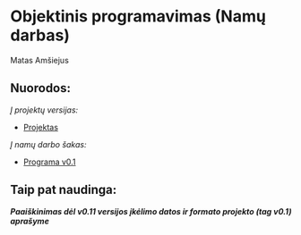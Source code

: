 # Objektinis programavimas (Namų darbas)
Matas Amšiejus
## Nuorodos:
*Į projektų versijas:*
* [Projektas](https://github.com/iLoveCepelinai/Objektinis_programavimas/releases)

*Į namų darbo šakas:*
* [Programa v0.1](https://github.com/iLoveCepelinai/Objektinis_programavimas/tree/v_0.1)

## Taip pat naudinga:
***Paaiškinimas dėl v0.11 versijos įkėlimo datos ir formato projekto (tag v0.1) aprašyme***
